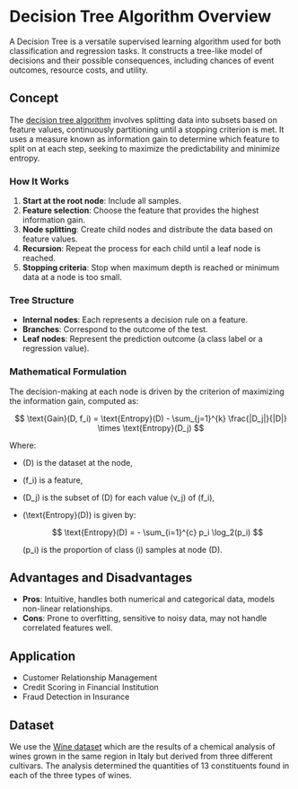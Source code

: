 # Decision Tree Algorithm Overview

A Decision Tree is a versatile supervised learning algorithm used for both classification and regression tasks. It constructs a tree-like model of decisions and their possible consequences, including chances of event outcomes, resource costs, and utility.

## Concept

The [decision tree algorithm](https://scikit-learn.org/stable/modules/tree.html) involves splitting data into subsets based on feature values, continuously partitioning until a stopping criterion is met. It uses a measure known as information gain to determine which feature to split on at each step, seeking to maximize the predictability and minimize entropy.

### How It Works

1. **Start at the root node**: Include all samples.
2. **Feature selection**: Choose the feature that provides the highest information gain.
3. **Node splitting**: Create child nodes and distribute the data based on feature values.
4. **Recursion**: Repeat the process for each child until a leaf node is reached.
5. **Stopping criteria**: Stop when maximum depth is reached or minimum data at a node is too small.

### Tree Structure

- **Internal nodes**: Each represents a decision rule on a feature.
- **Branches**: Correspond to the outcome of the test.
- **Leaf nodes**: Represent the prediction outcome (a class label or a regression value).

### Mathematical Formulation

The decision-making at each node is driven by the criterion of maximizing the information gain, computed as:

$$
\text{Gain}(D, f_i) = \text{Entropy}(D) - \sum_{j=1}^{k} \frac{|D_j|}{|D|} \times \text{Entropy}(D_j)
$$

Where:
- \(D\) is the dataset at the node,
- \(f_i\) is a feature,
- \(D_j\) is the subset of \(D\) for each value \(v_j\) of \(f_i\),
- \(\text{Entropy}(D)\) is given by:
  
  $$
  \text{Entropy}(D) = - \sum_{i=1}^{c} p_i \log_2(p_i)
  $$

  \(p_i\) is the proportion of class \(i\) samples at node \(D\).

## Advantages and Disadvantages

- **Pros**: Intuitive, handles both numerical and categorical data, models non-linear relationships.
- **Cons**: Prone to overfitting, sensitive to noisy data, may not handle correlated features well.

## Application
- Customer Relationship Management
- Credit Scoring in Financial Institution
- Fraud Detection in Insurance

## Dataset
We use the [Wine dataset](https://archive.ics.uci.edu/dataset/109/wine) which  are the results of a chemical analysis of wines grown in the same region in Italy but derived from three different cultivars. The analysis determined the quantities of 13 constituents found in each of the three types of wines.